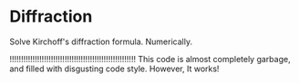 # Diffraction
Solve Kirchoff's diffraction formula. Numerically.

!!!!!!!!!!!!!!!!!!!!!!!!!!!!!!!!!!!!!!!!!!!!!!!!!!!!!!!
This code is almost completely garbage, and filled with disgusting code style. 
However,
It works!
